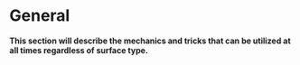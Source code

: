 # General
**This section will describe the mechanics and tricks that can be utilized at all times regardless of surface type.**